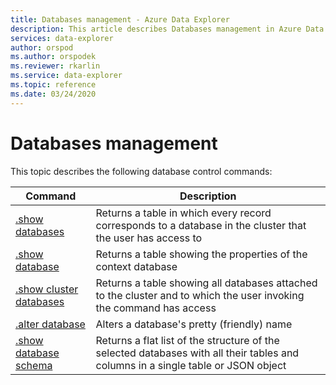 ```yaml
---
title: Databases management - Azure Data Explorer
description: This article describes Databases management in Azure Data Explorer.
services: data-explorer
author: orspod
ms.author: orspodek
ms.reviewer: rkarlin
ms.service: data-explorer
ms.topic: reference
ms.date: 03/24/2020
---
```

# Databases management

This topic describes the following database control commands:

|Command |Description |
|--------|------------|
|[.show databases](show-databases.md) |Returns a table in which every record corresponds to a database in the cluster that the user has access to|
|[.show database](show-database.md) |Returns a table showing the properties of the context database |
|[.show cluster databases](show-cluster-database.md) |Returns a table showing all databases attached to the cluster and to which the user invoking the command has access |
|[.alter database](alter-database.md) |Alters a database's pretty (friendly) name |
|[.show database schema](show-schema-database.md) |Returns a flat list of the structure of the selected databases with all their tables and columns in a single table or JSON object |
